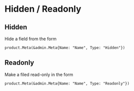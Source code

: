 # Hidden / Readonly

## Hidden

Hide a field from the form

```
product.Meta(&admin.Meta{Name: "Name", Type: "Hidden"})
```


## Readonly

Make a filed read-only in the form

```
product.Meta(&admin.Meta{Name: "Name", Type: "Readonly"})
```
